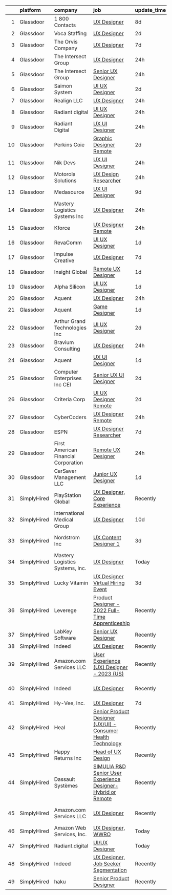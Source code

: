 

|    | platform    | company                              | job                                                                                                                                                                                                                                                                                                                                                                                                                                                                                                                                                                                                                                                                                                                                                                                                                                                                                                                                                                                                                                                                                                                                                                                                                                                                                                                                                                                                         | update_time   | location                   |
|---:|:------------|:-------------------------------------|:------------------------------------------------------------------------------------------------------------------------------------------------------------------------------------------------------------------------------------------------------------------------------------------------------------------------------------------------------------------------------------------------------------------------------------------------------------------------------------------------------------------------------------------------------------------------------------------------------------------------------------------------------------------------------------------------------------------------------------------------------------------------------------------------------------------------------------------------------------------------------------------------------------------------------------------------------------------------------------------------------------------------------------------------------------------------------------------------------------------------------------------------------------------------------------------------------------------------------------------------------------------------------------------------------------------------------------------------------------------------------------------------------------|:--------------|:---------------------------|
|  1 | Glassdoor   | 1 800 Contacts                       | [UX Designer](https://www.glassdoor.com/partner/jobListing.htm?pos=129&ao=1136043&s=58&guid=00000182d8fa2dd9b4d052698a0dab0e&src=GD_JOB_AD&t=SR&vt=w&ea=1&cs=1_723cec6f&cb=1661497651010&jobListingId=1008076780840&jrtk=3-0-1gbcfkbhqjfnp801-1gbcfkbia20b6000-fe7ad0274597a4c8-)                                                                                                                                                                                                                                                                                                                                                                                                                                                                                                                                                                                                                                                                                                                                                                                                                                                                                                                                                                                                                                                                                                                           | 8d            | Draper, UT                 |
|  2 | Glassdoor   | Voca Staffing                        | [UX Designer](https://www.glassdoor.com/partner/jobListing.htm?pos=109&ao=1110586&s=58&guid=00000182d8fa2dd9b4d052698a0dab0e&src=GD_JOB_AD&t=SR&vt=w&ea=1&cs=1_c851903b&cb=1661497651009&jobListingId=1008089083699&cpc=AC285F3A3ECA6BB0&jrtk=3-0-1gbcfkbhqjfnp801-1gbcfkbia20b6000-9ba169d385afd56a--6NYlbfkN0BE1NIxMi_JbcH-ROp8JZ1Q7Gl0zj0qYPSNkFo4TeX5QtA4yFnhFm3aW294hNkD69wEgrFh-L3G1uQVt1Wy-lX_Y2NWFHF7QG9tTc2ZoCck8aLWc7Pz2-jyDVrHhnGESl5bNPo5tVuC6KShFTs7hJVu98M5YGNR2B6M9sDfUA3dZH08Z2O-z4Axcc7tdYxilej5QdmjO677MwaKAJyKJTKBcpZPY3NHqtH5XSlyIejJJJFq4bh75c3YeKnT-IK6khr_dbtVYQRCV5N_rBW0AN9uCbKtyTdXix7_N4zy3lEF52gw-HUhd54OVq_TxcGU8m1aOhAuyt7zU-U32PIdJ7Dl_7xc-ysWxD3wMAVUG4dO4G3E-hFGtGKTKxbfguwgWSd2zM3679kH2-IzbE8Uel69N0rzorhI73OlEHenKqDhfRrOlxmFUteRwOcTcwMcgmxWa9DCcbGEREekYHdimdA2gb7kr_ZGVZJHU4pJNLnaMDHFcaq3J5WK)                                                                                                                                                                                                                                                                                                                                                                                                                                                                                                                                                                      | 2d            | Remote                     |
|  3 | Glassdoor   | The Orvis Company                    | [UX Designer](https://www.glassdoor.com/partner/jobListing.htm?pos=126&ao=1136043&s=58&guid=00000182d8fa2dd9b4d052698a0dab0e&src=GD_JOB_AD&t=SR&vt=w&cs=1_f1ae54f5&cb=1661497651010&jobListingId=1008079205751&jrtk=3-0-1gbcfkbhqjfnp801-1gbcfkbia20b6000-fc5e68f801e77446-)                                                                                                                                                                                                                                                                                                                                                                                                                                                                                                                                                                                                                                                                                                                                                                                                                                                                                                                                                                                                                                                                                                                                | 7d            | Remote                     |
|  4 | Glassdoor   | The Intersect Group                  | [UX Designer](https://www.glassdoor.com/partner/jobListing.htm?pos=103&ao=1110586&s=58&guid=00000182d8fa2dd9b4d052698a0dab0e&src=GD_JOB_AD&t=SR&vt=w&ea=1&cs=1_9a50c8c1&cb=1661497651008&jobListingId=1008093692761&cpc=1160948BCBA38B5B&jrtk=3-0-1gbcfkbhqjfnp801-1gbcfkbia20b6000-031850fa0df62bda--6NYlbfkN0D3PcU9heefYh9TtgByvMoljOix8d9QGO4-sOduKDD9bT1jZI9CfBWrR-yhgruQBi5ZrxVTIvu_50FK-IUIBy6jU2_Wr_qXb7HCgDUwr6byVhOgFPV7g82kkeQ9Npidutfwe3YZyLKOJP28trHYE3Z__O6srWxz0Yo7uRxL4jjG9ntQnQoHzRP9fYpoj5rolAO5_UxqpniCt6R1NFc3xV9lTc_Td6187OJk1EUqC-A0rD6xkxJdXNk-iWavYUMXEj4SRFNbvxd6izntPME1MEaypdqMvHTLYpypoC3Pny2ndQITdSKPCLEv0kaDAMt136DWI-U2IX5pZQ1hgbhHmNAb0o3OdUrfeUGwd-1NBQw49vV1SdLbH6DPERzO3u-ZsssdQ1hD_0nKb6V40Ch28qnAQ1ciPNalm3wkiyja62OGhaI-4mZO-lwz4GaUiBO7k9rjlkMGbrShAYIFSU4FqBEYZooyhFaGKKmmt5mJvPNWlNFl_8eY99ETkrNy8ngFnLZPsxOXsLBf4g%3D%3D)                                                                                                                                                                                                                                                                                                                                                                                                                                                                                                                                          | 24h           | Irving, TX                 |
|  5 | Glassdoor   | The Intersect Group                  | [Senior UX Designer](https://www.glassdoor.com/partner/jobListing.htm?pos=105&ao=1110586&s=58&guid=00000182d8fa2dd9b4d052698a0dab0e&src=GD_JOB_AD&t=SR&vt=w&ea=1&cs=1_9aec20af&cb=1661497651008&jobListingId=1008093711939&cpc=0FE1F5EA2BC84A01&jrtk=3-0-1gbcfkbhqjfnp801-1gbcfkbia20b6000-817bf6b553539d13--6NYlbfkN0D3PcU9heefYh9TtgByvMoljOix8d9QGO4-sOduKDD9bT1jZI9CfBWrR-yhgruQBi5nIkx9pJUCyduXn-pO8gBxPfTR8iXEe1PqAmIUTV6oGT1V2BwTw_BxpADGgSOpecfcsClhml--mLjbAwRBkN2Je3mUv-3IQ00EUmB7Y7EadMX80OAroAVBQzi2n7uK0zbyGIElmhb_5o9PcI_3BaKufbnsePiEFx0JqGWszIMAPpp6RTAv1dm7jXFbhFHQrtKkCVMDN3EvCYsusSUDGOBzZLL8coy2Xb6cnTiB46u5AVlj6QpaOM5Jp6hezzy590nwLWYJR7J1QubjMRctq6QHs3dlVVATCq-diFezta2uX0D-RpU3Psn8BR-O5AqKtQ9dviy8VzBmpRHQJRhqTvUiJBhGBKq5QMyKuxkGew_Ig8YnjbVA27O9vMXHsbMeETSNPEFSDOLT_DZJFOvNAWzKv01YcikiqQyRTtqy8lw_ES-3oAcDk_QMMBgLTvP03gBJBImA1Cs0Ow%3D%3D)                                                                                                                                                                                                                                                                                                                                                                                                                                                                                                                                   | 24h           | Dallas, TX                 |
|  6 | Glassdoor   | Saimon System                        | [UI UX Designer](https://www.glassdoor.com/partner/jobListing.htm?pos=123&ao=1136043&s=58&guid=00000182d8fa2dd9b4d052698a0dab0e&src=GD_JOB_AD&t=SR&vt=w&ea=1&cs=1_aa35c2f0&cb=1661497651010&jobListingId=1008088747942&jrtk=3-0-1gbcfkbhqjfnp801-1gbcfkbia20b6000-bbca29749c3abcf8-)                                                                                                                                                                                                                                                                                                                                                                                                                                                                                                                                                                                                                                                                                                                                                                                                                                                                                                                                                                                                                                                                                                                        | 2d            | Remote                     |
|  7 | Glassdoor   | Realign LLC                          | [UX Designer](https://www.glassdoor.com/partner/jobListing.htm?pos=121&ao=1136043&s=58&guid=00000182d8fa2dd9b4d052698a0dab0e&src=GD_JOB_AD&t=SR&vt=w&cs=1_caf9669d&cb=1661497651009&jobListingId=1008094731090&jrtk=3-0-1gbcfkbhqjfnp801-1gbcfkbia20b6000-7a43d99f7234bfdc-)                                                                                                                                                                                                                                                                                                                                                                                                                                                                                                                                                                                                                                                                                                                                                                                                                                                                                                                                                                                                                                                                                                                                | 24h           | Pennsylvania               |
|  8 | Glassdoor   | Radiant digital                      | [UI UX Designer](https://www.glassdoor.com/partner/jobListing.htm?pos=115&ao=1136043&s=58&guid=00000182d8fa2dd9b4d052698a0dab0e&src=GD_JOB_AD&t=SR&vt=w&ea=1&cs=1_11ec45ae&cb=1661497651009&jobListingId=1008093841099&jrtk=3-0-1gbcfkbhqjfnp801-1gbcfkbia20b6000-7da7b2afb5597ba3-)                                                                                                                                                                                                                                                                                                                                                                                                                                                                                                                                                                                                                                                                                                                                                                                                                                                                                                                                                                                                                                                                                                                        | 24h           | Remote                     |
|  9 | Glassdoor   | Radiant Digital                      | [UX UI Designer](https://www.glassdoor.com/partner/jobListing.htm?pos=114&ao=1136043&s=58&guid=00000182d8fa2dd9b4d052698a0dab0e&src=GD_JOB_AD&t=SR&vt=w&ea=1&cs=1_4b7c1ad2&cb=1661497651009&jobListingId=1008093891663&jrtk=3-0-1gbcfkbhqjfnp801-1gbcfkbia20b6000-c64164cf0ae2ae46-)                                                                                                                                                                                                                                                                                                                                                                                                                                                                                                                                                                                                                                                                                                                                                                                                                                                                                                                                                                                                                                                                                                                        | 24h           | Vienna, VA                 |
| 10 | Glassdoor   | Perkins Coie                         | [Graphic Designer   Remote](https://www.glassdoor.com/partner/jobListing.htm?pos=128&ao=1136043&s=58&guid=00000182d8fa2dd9b4d052698a0dab0e&src=GD_JOB_AD&t=SR&vt=w&cs=1_96a56b68&cb=1661497651010&jobListingId=1008088557866&jrtk=3-0-1gbcfkbhqjfnp801-1gbcfkbia20b6000-ebd22c716f2ff4d3-)                                                                                                                                                                                                                                                                                                                                                                                                                                                                                                                                                                                                                                                                                                                                                                                                                                                                                                                                                                                                                                                                                                                  | 2d            | Seattle, WA                |
| 11 | Glassdoor   | Nik Devs                             | [UX UI Designer](https://www.glassdoor.com/partner/jobListing.htm?pos=116&ao=1136043&s=58&guid=00000182d8fa2dd9b4d052698a0dab0e&src=GD_JOB_AD&t=SR&vt=w&ea=1&cs=1_2927ac86&cb=1661497651009&jobListingId=1008095482265&jrtk=3-0-1gbcfkbhqjfnp801-1gbcfkbia20b6000-c9931af2d8b1bc9d-)                                                                                                                                                                                                                                                                                                                                                                                                                                                                                                                                                                                                                                                                                                                                                                                                                                                                                                                                                                                                                                                                                                                        | 24h           | United, WV                 |
| 12 | Glassdoor   | Motorola Solutions                   | [UX Design Researcher](https://www.glassdoor.com/partner/jobListing.htm?pos=130&ao=1136043&s=58&guid=00000182d8fa2dd9b4d052698a0dab0e&src=GD_JOB_AD&t=SR&vt=w&cs=1_4e80c947&cb=1661497651010&jobListingId=1008094748277&jrtk=3-0-1gbcfkbhqjfnp801-1gbcfkbia20b6000-e8159f86d465c9e2-)                                                                                                                                                                                                                                                                                                                                                                                                                                                                                                                                                                                                                                                                                                                                                                                                                                                                                                                                                                                                                                                                                                                       | 24h           | Chicago, IL                |
| 13 | Glassdoor   | Medasource                           | [UX UI Designer](https://www.glassdoor.com/partner/jobListing.htm?pos=104&ao=1110586&s=58&guid=00000182d8fa2dd9b4d052698a0dab0e&src=GD_JOB_AD&t=SR&vt=w&ea=1&cs=1_91cc274d&cb=1661497651008&jobListingId=1008074169689&cpc=4F748F1840550ABC&jrtk=3-0-1gbcfkbhqjfnp801-1gbcfkbia20b6000-421cb7d4c642c9c8--6NYlbfkN0BhNN3PPgKPbTMZB0Y0J5JTZS3FnMM-ugqbblX4_m-srDJielPNCs_lvQXXEB0CV7NWUgxl5z2t1UIAyCfbjHajsk3oBeuKbPqaf-DtcU4Yj_TKaAt-nJPShDbzxcZ_Hqra1Z5Gt5pYm8uipMHOku06LFgWvZPad8QEgiRWeKiBRorQGUvtnXVfS2LTXhMkTFcG0OqYPuWLjMOYfyt53P3o03EUoUEOKOVbrxEitf6btfjqsHCN2gkVO7__pQcNHEYIOpjep7bV7djdx5MYEk26Faj2XWVsbmJTiZtN0Fgg244rUrqENHNrmG-NV_qbI2PdEwqCfkeJA4pPjuvfN9GTh2zpRLPxaJ-dR4mq0npUD079MMAoCGscO_4hIy8Y3RQHXFqVrtm8MBbW5SIMdtysiUyKbDMEMI50bo06UG4FvaS2Cl1NF2azGx0GZQKeB3FswkXKvM_YyD7LjPrP4fu4YRlu_ly3gdpFoW5B8UsoZkdWhcislA75lHPbnE5OO4o%3D)                                                                                                                                                                                                                                                                                                                                                                                                                                                                                                                                                     | 9d            | Deerfield, IL              |
| 14 | Glassdoor   | Mastery Logistics Systems  Inc       | [UX Designer](https://www.glassdoor.com/partner/jobListing.htm?pos=117&ao=1136043&s=58&guid=00000182d8fa2dd9b4d052698a0dab0e&src=GD_JOB_AD&t=SR&vt=w&cs=1_f3e3cfad&cb=1661497651009&jobListingId=1008095461350&jrtk=3-0-1gbcfkbhqjfnp801-1gbcfkbia20b6000-f9c0786dc18e97cd-)                                                                                                                                                                                                                                                                                                                                                                                                                                                                                                                                                                                                                                                                                                                                                                                                                                                                                                                                                                                                                                                                                                                                | 24h           | Remote                     |
| 15 | Glassdoor   | Kforce                               | [UX Designer   Remote](https://www.glassdoor.com/partner/jobListing.htm?pos=112&ao=1110586&s=58&guid=00000182d8fa2dd9b4d052698a0dab0e&src=GD_JOB_AD&t=SR&vt=w&cs=1_2c75bdde&cb=1661497651009&jobListingId=1008094267848&cpc=334ABAF5D42DC775&jrtk=3-0-1gbcfkbhqjfnp801-1gbcfkbia20b6000-502b27caee3d8e36--6NYlbfkN0C5IatSLh_Ak1q39eQQoPIxD737RW9NeiYGvIRXkrLjEBkC4LI6KweFWWPiS1PvvlxUGdptNRpw1lghCgV2gaW6bwF0ScrrsI7TJWmw7PxP1nbSSlUU-EBHw-OI2CVUymK_Lr0b2BvbZ2nHE5u5t8RUat5M7jDfSUmCVEa-BbQt-o-5Sm9yhHqA6cMI7eUxX1z2aJZ-q3KxBIgHH2lTa4qG6Eh7UugfgxS5CX8w4TwEY5SBcmK8q1o6St9lDPq3JdRfq2iPZODreqFlmNGbjcFAyC4j_OdNw8YvXDGJmOh1sqdvq-kFRW0tSbI9Gr3Mnb26J_aXBRLEC9smq0x5bE4FNYpPuczJMloAgO62MVPOzTZzPJ23gvQUaJ86ertwEN1t9n4OjveV2wv0hvBui29WaDVcq8_ALwYWK2hxTqJvbKMdw3kBhDsLtr2ufvMIj2coFZw_351Wngp99zJ3IaVTYkkFQevLKv0MT9Np7OndsOy70r6jNZ8eKe_9qUzqtXFb2oo-bb3fMJvMEy-Fwk2m9s0hpuGPzxbeaENexEe6aaoGPOB6jChY2CjC5Mrc2JcTXHrYmvvcqJ5jWt3UwVnEPpabP02hRdc%3D)                                                                                                                                                                                                                                                                                                                                                                                                                                                    | 24h           | Beaverton, OR              |
| 16 | Glassdoor   | RevaComm                             | [UI UX Designer](https://www.glassdoor.com/partner/jobListing.htm?pos=127&ao=1136043&s=58&guid=00000182d8fa2dd9b4d052698a0dab0e&src=GD_JOB_AD&t=SR&vt=w&ea=1&cs=1_d9c7e429&cb=1661497651010&jobListingId=1008091526950&jrtk=3-0-1gbcfkbhqjfnp801-1gbcfkbia20b6000-4861b94a6e2798db-)                                                                                                                                                                                                                                                                                                                                                                                                                                                                                                                                                                                                                                                                                                                                                                                                                                                                                                                                                                                                                                                                                                                        | 1d            | Remote                     |
| 17 | Glassdoor   | Impulse Creative                     | [UX Designer](https://www.glassdoor.com/partner/jobListing.htm?pos=125&ao=1136043&s=58&guid=00000182d8fa2dd9b4d052698a0dab0e&src=GD_JOB_AD&t=SR&vt=w&ea=1&cs=1_611ffd10&cb=1661497651010&jobListingId=1008079942052&jrtk=3-0-1gbcfkbhqjfnp801-1gbcfkbia20b6000-8b35b8578534f43b-)                                                                                                                                                                                                                                                                                                                                                                                                                                                                                                                                                                                                                                                                                                                                                                                                                                                                                                                                                                                                                                                                                                                           | 7d            | Punta Gorda, FL            |
| 18 | Glassdoor   | Insight Global                       | [Remote UX Designer](https://www.glassdoor.com/partner/jobListing.htm?pos=106&ao=1110586&s=58&guid=00000182d8fa2dd9b4d052698a0dab0e&src=GD_JOB_AD&t=SR&vt=w&ea=1&cs=1_31fc6ea3&cb=1661497651008&jobListingId=1008091365784&cpc=AC285F3A3ECA6BB0&jrtk=3-0-1gbcfkbhqjfnp801-1gbcfkbia20b6000-ec1458d8e905993c--6NYlbfkN0BKkHZu3wF05EeDimN_p6sYpKCMArvwa95YdH7UpkaBCobj99dZAfyu9JevU964-bJuT6Bg-Z4f2_GkibpBAFk6MYGxRkkRGuJVZMnPcKredvhBN6HamDdEM5dpf-N6RkhyAsAlPgZNVlNobNczan-t5sXlVSdc2nYvmL8QBiDGy8aZiMSYIkdF1PltkTUZtxzNiJXXJOFGtTQYM1ZRXg5ipeDYf0R1ULtSGU7t1klyMv_iO0E7yXFH6N-OdZxtms4NP67Wg2-mgLqMtoPy7jXYpUCTUzvEzNmqChj9h_KTzsbvmzRrf2--VQS5tNrRkI_7jq-HN0eP7VzZdEnwm0Ej7TSigu9eUM98uG7h3bUTFS1jE6FlJQfgHSt8aDDfC5NTsIoYgoAd0aUArDEfBeFZpVfqnWDCfStJvltz1aY-WLn1krzcOCBdIdxCbAN9Jh6FtNUCdPy4wfVg5dMk4Iq2pSACb7TmG8tRTFmnuyWwasX_EJoCxr3gXRUA5gE8qD4%3D)                                                                                                                                                                                                                                                                                                                                                                                                                                                                                                                                                 | 1d            | Remote                     |
| 19 | Glassdoor   | Alpha Silicon                        | [UI UX Designer](https://www.glassdoor.com/partner/jobListing.htm?pos=122&ao=1136043&s=58&guid=00000182d8fa2dd9b4d052698a0dab0e&src=GD_JOB_AD&t=SR&vt=w&ea=1&cs=1_98d965f0&cb=1661497651010&jobListingId=1008091441224&jrtk=3-0-1gbcfkbhqjfnp801-1gbcfkbia20b6000-90f3cf63ad949129-)                                                                                                                                                                                                                                                                                                                                                                                                                                                                                                                                                                                                                                                                                                                                                                                                                                                                                                                                                                                                                                                                                                                        | 1d            | Remote                     |
| 20 | Glassdoor   | Aquent                               | [UX Designer](https://www.glassdoor.com/partner/jobListing.htm?pos=113&ao=1110586&s=58&guid=00000182d8fa2dd9b4d052698a0dab0e&src=GD_JOB_AD&t=SR&vt=w&cs=1_d13b9cb1&cb=1661497651009&jobListingId=1008094767732&cpc=AC285F3A3ECA6BB0&jrtk=3-0-1gbcfkbhqjfnp801-1gbcfkbia20b6000-7462cfaac7ec81a2--6NYlbfkN0DMrcEu7yrtATojKJA7cEzGQ3FdRGWLh0CZQInL4ECGI9gD0Wolx9R2v-Aex0-GK05GBC1BDRpIxNe5kaz2f0gwTj1utA_ZL6eyvv3ghn_4KFxhe9zZtLQRlJheNexTVzMPlPRyplxknhmhWMgjOIyTUfknYQKSAtpB3Jg_4vuGDmrbUgw-G1EJ_airccHmxPWJrv5vmpg7Yt12fnAJuV6E1BogXe3_9FK_2_UttIo2AUtAP2DzuNK-SHBZKSNLaNzBoKb-HKJPRVA7zYrmhBd1SCeVehgm1omBrvzzr4wsZF8dsTtzUOVHAKjiYfudF3X4nD3arVjheHxFYLaSeYgdFAdUoEyPyqB7jpGEnF8G-cxG8G2X4y2xAHoX0KAMe6d3EpT3ZzefjLGVz_1wQSizJ2zezY4Of3Wg0uR2OxS6yrpkQXlV8WziIn1nelo8u4X7U9fz3kKFrQ%3D%3D)                                                                                                                                                                                                                                                                                                                                                                                                                                                                                                                                                                                                               | 24h           | Seattle, WA                |
| 21 | Glassdoor   | Aquent                               | [Game Designer](https://www.glassdoor.com/partner/jobListing.htm?pos=111&ao=1110586&s=58&guid=00000182d8fa2dd9b4d052698a0dab0e&src=GD_JOB_AD&t=SR&vt=w&cs=1_7d135272&cb=1661497651008&jobListingId=1008091362421&cpc=F41FEAB56D215062&jrtk=3-0-1gbcfkbhqjfnp801-1gbcfkbia20b6000-3b8cfdd71f0d2f0e--6NYlbfkN0DMrcEu7yrtATojKJA7cEzGQ3FdRGWLh0CZQInL4ECGI9gD0Wolx9R2EDT7B77c2cRU1zW3HVZMZeGAOYVZBOqH_4lgXX5l9kbkb9irhCbVBq6YsU0vLTUYvSh1OUNHO93tZMxbICiVo7Af45F1C-oNj2G6v1j_C21ZJdMsp9erWf2baNX9wdSL7Y5uDQUw2DiJrnOi8CrpVTBl5U-Lq59Ih5NWOz2aaQGdaBq981_Fw5a5B1iCbaDoL-YqZZdccH4BLVH4x8PXK7yHYnXMFk63zZ2-hW89oRLT4SaLK3y8fffY1u_oQgV59_oJwFcLp10GWx2wbJIl-KegUk1GKZvfcDcAKIRxe-g0PNuURfmxw3ejOXrbO--URfHuTRBu1cQ6RiJWAmREcx2jf-wEjmn_BDS85h8lvPYotBIUG5IZ68BdXM-bbIi_iHb23VCcbS8ZcjbMDjZ1Epcu_qQCWeU7)                                                                                                                                                                                                                                                                                                                                                                                                                                                                                                                                                                                                         | 1d            | Remote                     |
| 22 | Glassdoor   | Arthur Grand Technologies Inc        | [UI UX Designer](https://www.glassdoor.com/partner/jobListing.htm?pos=118&ao=1136043&s=58&guid=00000182d8fa2dd9b4d052698a0dab0e&src=GD_JOB_AD&t=SR&vt=w&ea=1&cs=1_c06c91dd&cb=1661497651009&jobListingId=1008088761243&jrtk=3-0-1gbcfkbhqjfnp801-1gbcfkbia20b6000-640cf938b8f319d4-)                                                                                                                                                                                                                                                                                                                                                                                                                                                                                                                                                                                                                                                                                                                                                                                                                                                                                                                                                                                                                                                                                                                        | 2d            | Remote                     |
| 23 | Glassdoor   | Bravium Consulting                   | [UX Designer](https://www.glassdoor.com/partner/jobListing.htm?pos=124&ao=1136043&s=58&guid=00000182d8fa2dd9b4d052698a0dab0e&src=GD_JOB_AD&t=SR&vt=w&cs=1_fab36aef&cb=1661497651010&jobListingId=1008094858777&jrtk=3-0-1gbcfkbhqjfnp801-1gbcfkbia20b6000-cc544318eb3345d5-)                                                                                                                                                                                                                                                                                                                                                                                                                                                                                                                                                                                                                                                                                                                                                                                                                                                                                                                                                                                                                                                                                                                                | 24h           | Remote                     |
| 24 | Glassdoor   | Aquent                               | [UX   UI Designer](https://www.glassdoor.com/partner/jobListing.htm?pos=107&ao=1110586&s=58&guid=00000182d8fa2dd9b4d052698a0dab0e&src=GD_JOB_AD&t=SR&vt=w&cs=1_245047b6&cb=1661497651008&jobListingId=1008092136713&cpc=654405A9B1E0A9F5&jrtk=3-0-1gbcfkbhqjfnp801-1gbcfkbia20b6000-5533f4863c65ffe2--6NYlbfkN0DMrcEu7yrtATojKJA7cEzGQ3FdRGWLh0CZQInL4ECGI9gD0Wolx9R2v-Aex0-GK04ZmtV4Mj7bt-iiKsotIsQB9y-gAa5IBaiEIN6q_gjKygxfeCPGwF04yY6YW7S44wARFijwjkYpQuYXdAVxABVl3Hg0Pl_A_k6HcTiqKV4fC8lN799bEQv2blpf96zP04o5j7yNZc5ChzI5Um4vWLE9OhFcnFHcwhgI2LPvYhEWT7ge24tqUmNaNjrniPGHiu2O0EgoBbRMhFo-L4DRp5ofZ7lfo1rX6T1vRmnySPLBglK0ZT6yQkeBkSZm9OH7Wu_b_rgWeRYFQUL_fl0___mV3HP77o_SPzQoBTchiUj9FIRjKq_kG2wFYCYl7aiOnUFwz0ObJ4kQf6mmK0SkQHrplOWchfksAdjN0LBYnbQVuFg2OXYM1PIsjn0rZXOacsj7QT22ik72YA%3D%3D)                                                                                                                                                                                                                                                                                                                                                                                                                                                                                                                                                                                                          | 1d            | New York, NY               |
| 25 | Glassdoor   | Computer Enterprises  Inc   CEI      | [Senior UX UI Designer](https://www.glassdoor.com/partner/jobListing.htm?pos=110&ao=1110586&s=58&guid=00000182d8fa2dd9b4d052698a0dab0e&src=GD_JOB_AD&t=SR&vt=w&ea=1&cs=1_7f7e3ace&cb=1661497651009&jobListingId=1008088165512&cpc=654405A9B1E0A9F5&jrtk=3-0-1gbcfkbhqjfnp801-1gbcfkbia20b6000-b87d3a3cd7a12c18--6NYlbfkN0AVVnl_N3xmP3MApcGA3sr6MLnz8P423WWILI1WvbjE8Ry71v-lom9NKs8rBQiPPScDZtaizOWsnS47gXDp6Z47hKGmvCUhS2xGl8t1PMSa_MMtCiURQMyHCrdbT32gofnTZb8DETchHUT8g_2Zsog4sKvkSoA5QLkrJIDZIBdSfDpzsN7nj-OrMuNs6NdCM0LFo0d99j4EvbyFrkK04LCXs5XKXnKJlayF_vNnSGC4kDWLopvf7O51WYKGJIOjzYoU5Xs37X8aFHVouWq5cgUBZnTbnpeBBmqAskMH1OoonYL8PTrb579mGyxZuBz9_P4vL1P0ItOAJZZZtV-RFNjUnoH-25ubpEI-pOu-KAXbeGY7YIieNkLW3yy9tg3mVQY8GHBKn5j6DJzfpG--ZLrPYaibp3LEsE7JqY30m11dZP9DZIKE1jah23UJLJbaqYJrXKPdo6f0Nly5Qsq-CrD9RXURxY4e2eZWoqxOoTn6g5mNoTTxwp1VGXXHcGo8dIE%3D)                                                                                                                                                                                                                                                                                                                                                                                                                                                                                                                                              | 2d            | Remote                     |
| 26 | Glassdoor   | Criteria Corp                        | [UI UX Designer  Remote ](https://www.glassdoor.com/partner/jobListing.htm?pos=119&ao=1136043&s=58&guid=00000182d8fa2dd9b4d052698a0dab0e&src=GD_JOB_AD&t=SR&vt=w&ea=1&cs=1_15363406&cb=1661497651009&jobListingId=1008087727458&jrtk=3-0-1gbcfkbhqjfnp801-1gbcfkbia20b6000-15adc991a0721407-)                                                                                                                                                                                                                                                                                                                                                                                                                                                                                                                                                                                                                                                                                                                                                                                                                                                                                                                                                                                                                                                                                                               | 2d            | Remote                     |
| 27 | Glassdoor   | CyberCoders                          | [UX Designer  Remote ](https://www.glassdoor.com/partner/jobListing.htm?pos=108&ao=1110586&s=58&guid=00000182d8fa2dd9b4d052698a0dab0e&src=GD_JOB_AD&t=SR&vt=w&ea=1&cs=1_feb3c81e&cb=1661497651008&jobListingId=1008095411071&cpc=334ABAF5D42DC775&jrtk=3-0-1gbcfkbhqjfnp801-1gbcfkbia20b6000-83d770c9e677c9ea--6NYlbfkN0CpFJQzrgRR8WqXWK1qKKEqALWJw739KlKqr2H-MSI4eoBlI4EFrmor2FYZMP3muM0YFdWmT9tyVCcu_d4xGrGAkDow6xvtbnZUG6p2L-5EsOyI0YVNLybMoWXLg3yR-9BZPfAFS0FuLUcLWrhrfjtz-96iThTe58EbUDdlDxaMkV86CmO3njBkLR25zb9n5NbzSetixbnuZ83hNlHM12HyuHhVNLPJsmzNK7nK3L-HZEY0FSJ0wmYT1pSiwSiI1YjT-Wctho3PJ15Lf9KZ_GyOS_MFL7jYfqVC1CvNhu0Px3Sx7UTfEQLXwI_uKq1UIDZuV6z3Szi_AhoQTqPaY214H65VGShZBQYoruHkRA7YCCUMUwIrkElO3kUAoGc4-JhAnhWAGjewl1lgGTef-ISDnexPyi1RczYlasOpI8i66sGbtbGsJsvh6NgvqizmxvvkEz0VgIxvEH71t2qei0x_6Shv0WbMmyjY81rZzXu1nkEay0qZfatnXvDXcbgY0JWvU-OxJr_jMvlqKtivkQ5b-fA04CVW95GBHUYPZUNa8l8JVUtzpVW5z8bXTyCSMVyQILjjLtsKVK3aA6L64t9Vr74WmE2bIWUjOXbGAVl8xMqdLd-xuR2BvAZ96Ho4mxaacgl0_J9eq-0RLMsAYAQ7bYSiFQHPBcsIXC-yWHzIp5yX5Rc2Yomr4gez0tc4_RIHfRuifwKA1NDhs5eu4w1-bbAIOyvffhUGi7NH5ORFTMM_BmEQdsJ9IguY2nbSXPr-aSDpTGY5OWk3g0gGzIeqPJ2HOUh43QSENlXWOzxlyr3_UKECn_hbyUxzUaUzMPahT2c4qEwIjMYHuYomO9bMLh7Si7QV2_Eqmp6c6agnj3oaaqNn76YzVzfocikwN07fcmwnQfJVoJv_pFvgyu5eXFjdHDMen5Jsg6cYAGTpwSnEkMCEzBLbhYfyHN6mAu2iRARd4mM7yh1O2NREl2Vqe5Ps6Ii-NGm8ycDnTCcEjb4hXaukZifoHpZYdGy8zzRQi3X-mzL8aA%3D%3D) | 24h           | Columbus, OH               |
| 28 | Glassdoor   | ESPN                                 | [UX Designer Researcher](https://www.glassdoor.com/partner/jobListing.htm?pos=120&ao=1136043&s=58&guid=00000182d8fa2dd9b4d052698a0dab0e&src=GD_JOB_AD&t=SR&vt=w&cs=1_6e010e87&cb=1661497651009&jobListingId=1008078499739&jrtk=3-0-1gbcfkbhqjfnp801-1gbcfkbia20b6000-6ebdd847d32e427f-)                                                                                                                                                                                                                                                                                                                                                                                                                                                                                                                                                                                                                                                                                                                                                                                                                                                                                                                                                                                                                                                                                                                     | 7d            | Bristol, CT                |
| 29 | Glassdoor   | First American Financial Corporation | [Remote UX Designer](https://www.glassdoor.com/partner/jobListing.htm?pos=102&ao=1110586&s=58&guid=00000182d8fa2dd9b4d052698a0dab0e&src=GD_JOB_AD&t=SR&vt=w&cs=1_b3e022bb&cb=1661497651007&jobListingId=1008094982439&cpc=0FE1F5EA2BC84A01&jrtk=3-0-1gbcfkbhqjfnp801-1gbcfkbia20b6000-7799383763c49052--6NYlbfkN0D_rOR36Gvk_CJq-cXVMk_EfLL3YILv7-o1rmNyHeomS3LSjiduIbZPUwXCp1KgM8p_JtZu1Ck8jA9qfFgeHCuZv-zljYeK-jXtrBs1UJiT35lMAshN6BhyIWKzUX8Mk8ufgZBWoRQn0OkzklLEIeT1N8ILL87N2suH_KmV4paE3oPRqEiq9GR5SHYWIpCWN7kHKj9phzHpgK9Vg2grOvJg3zpAmSc8ZOK7z9Xra2pNNlMLE0OcBWHG_Pqpcay44tshTAEoaODVPgphM1bLUoxA1zz9DNTIRnB5Lu4rP-34N2vEY8voIxi1oXcpfLLNur4u6_35uSrsyeH1dKHr5MPTfx1THvhK8_eAgB1eBue0Ktiqp107Q5RbobQTHxWs64NKlA3HYdT8M4jFgRLXyt6coHgx9YupExNcBSbnYWdK4crBkw1ID2ka)                                                                                                                                                                                                                                                                                                                                                                                                                                                                                                                                                                                                                                    | 24h           | Santa Ana, CA              |
| 30 | Glassdoor   | CarSaver Management LLC              | [Junior UX Designer](https://www.glassdoor.com/partner/jobListing.htm?pos=101&ao=1110586&s=58&guid=00000182d8fa2dd9b4d052698a0dab0e&src=GD_JOB_AD&t=SR&vt=w&ea=1&cs=1_04ff299c&cb=1661497651007&jobListingId=1008091361582&cpc=47CFDC01B3F81FAC&jrtk=3-0-1gbcfkbhqjfnp801-1gbcfkbia20b6000-00c89234cd96808a--6NYlbfkN0CfmWTThqDmHKWCauwQYKa3Ceo2uwS1uCLdli5wP8T393B5LOILDWF5gjZkDu06D8pUu7Wznqm0FMWTYpfv3LaitfjB_80BeVnFyQsgEM7Kz3X0g7c65zIslStF8_whmsN78OX_m3oexuZ831gyR20jjZ0TkEVJjSAIAfo4s_pwQIyURONOqtqRoAFnywSdJ4zwainug-wsFeJUk5cDDU7rg-NQoeDVadNsKYCaOaP0WJC6s1WlgmQDArBZIdfAJCOTqgCk-qNddmSER80l4KJ4vpuylEwOfHfNXyEcK3aMjcSRxeVLkAZ2FoMZfUkmsb65FZTROyaK1BEpvJIExEjqLJ64RkumAL6Ns4wdAEzXsXoJKVM9SE0q5Ovti_tNsawElQZgBvyT7BYoqpVto_ABTi-Drt9qEvooARzhFUWQV5iTVY7Y3tcMTO5RkPl1mVjVPbBzLm-3adbEVKXkvVdsoiFnffJpXiowGvK1V8Gh4eubQ9yE2sET1HqY-TgCk8c%3D)                                                                                                                                                                                                                                                                                                                                                                                                                                                                                                                                                 | 1d            | Remote                     |
| 31 | SimplyHired | PlayStation Global                   | [UX Designer, Core Experience](https://www.simplyhired.com/job/uVcT2zQ3QkNaTepgSDMnBYj5D-FqR5NpANoLiGutzSDNhRJeyVz_zw?q=ux+designer)                                                                                                                                                                                                                                                                                                                                                                                                                                                                                                                                                                                                                                                                                                                                                                                                                                                                                                                                                                                                                                                                                                                                                                                                                                                                        | Recently      | San Francisco, CA          |
| 32 | SimplyHired | International Medical Group          | [UX Designer](https://www.simplyhired.com/job/bOPlT1DSE6vyLQpNF0pE5tkERCHJWcUw0vW_IYIJ-wLst3lTSWZ8yw?q=ux+designer)                                                                                                                                                                                                                                                                                                                                                                                                                                                                                                                                                                                                                                                                                                                                                                                                                                                                                                                                                                                                                                                                                                                                                                                                                                                                                         | 10d           | Indianapolis, IN           |
| 33 | SimplyHired | Nordstrom Inc                        | [UX Content Designer 1](https://www.simplyhired.com/job/Xzu5HFrnkOhSOkLDHh5crgl03b6e_SN92jP0TMeY6b0rpryIWWFErA?q=ux+designer)                                                                                                                                                                                                                                                                                                                                                                                                                                                                                                                                                                                                                                                                                                                                                                                                                                                                                                                                                                                                                                                                                                                                                                                                                                                                               | 3d            | United States +5 locations |
| 34 | SimplyHired | Mastery Logistics Systems, Inc.      | [UX Designer](https://www.simplyhired.com/job/coKMgTUNvCPEz3n_T9nQsFqlhVjwS3VGIcrZgCnNIt7dSCpP5E--XQ?q=ux+designer)                                                                                                                                                                                                                                                                                                                                                                                                                                                                                                                                                                                                                                                                                                                                                                                                                                                                                                                                                                                                                                                                                                                                                                                                                                                                                         | Today         | Remote                     |
| 35 | SimplyHired | Lucky Vitamin                        | [UX Designer Virtual Hiring Event](https://www.simplyhired.com/job/7C89A-BTmYf-vl4DAdkMeJog1jUlUbNcSfQ3uvPbsdAwtSK7ISr-uQ?q=ux+designer)                                                                                                                                                                                                                                                                                                                                                                                                                                                                                                                                                                                                                                                                                                                                                                                                                                                                                                                                                                                                                                                                                                                                                                                                                                                                    | 3d            | Conshohocken, PA           |
| 36 | SimplyHired | Leverege                             | [Product Designer - 2022 Full-Time Apprenticeship](https://www.simplyhired.com/job/f2PnrkNkoKjnF_c7MsOM41LbDj7RDHIKkfuGC1pKOOPB0dNQ0HmV5w?q=ux+designer)                                                                                                                                                                                                                                                                                                                                                                                                                                                                                                                                                                                                                                                                                                                                                                                                                                                                                                                                                                                                                                                                                                                                                                                                                                                    | Recently      | Remote                     |
| 37 | SimplyHired | LabKey Software                      | [Senior UX Designer](https://www.simplyhired.com/job/1Sb1F07gkcoYvDkxozIfGgYSpFEbxhfg058UdQNPx4izlU_I9m6Wjw?q=ux+designer)                                                                                                                                                                                                                                                                                                                                                                                                                                                                                                                                                                                                                                                                                                                                                                                                                                                                                                                                                                                                                                                                                                                                                                                                                                                                                  | Recently      | Washington State           |
| 38 | SimplyHired | Indeed                               | [UX Designer](https://www.simplyhired.com/job/URziMhrNTaKa1PLKfIfrhF-GuRmaj4gn2FhVHZfhBU3tWsV0R0J4dw?q=ux+designer)                                                                                                                                                                                                                                                                                                                                                                                                                                                                                                                                                                                                                                                                                                                                                                                                                                                                                                                                                                                                                                                                                                                                                                                                                                                                                         | Recently      | United States              |
| 39 | SimplyHired | Amazon.com Services LLC              | [User Experience (UX) Designer - 2023 (US)](https://www.simplyhired.com/job/bYPzXGp2CL_PsoQ-Buc-hGfwrVhJ_zZxQfXMhEb2eHvU2Y5t6_Uylg?q=ux+designer)                                                                                                                                                                                                                                                                                                                                                                                                                                                                                                                                                                                                                                                                                                                                                                                                                                                                                                                                                                                                                                                                                                                                                                                                                                                           | Recently      | Seattle, WA                |
| 40 | SimplyHired | Indeed                               | [UX Designer](https://www.simplyhired.com/job/URziMhrNTaKa1PLKfIfrhF-GuRmaj4gn2FhVHZfhBU3tWsV0R0J4dw?q=ux+designer)                                                                                                                                                                                                                                                                                                                                                                                                                                                                                                                                                                                                                                                                                                                                                                                                                                                                                                                                                                                                                                                                                                                                                                                                                                                                                         | Recently      | United States +4 locations |
| 41 | SimplyHired | Hy-Vee, Inc.                         | [UX Designer](https://www.simplyhired.com/job/91fCkVNCwnGC3kROUQjV3XBN-uDrUnSXTt2qHhHxte4i2VS_bgBndA?q=ux+designer)                                                                                                                                                                                                                                                                                                                                                                                                                                                                                                                                                                                                                                                                                                                                                                                                                                                                                                                                                                                                                                                                                                                                                                                                                                                                                         | 7d            | Grimes, IA                 |
| 42 | SimplyHired | Heal                                 | [Senior Product Designer (UX/UI) - Consumer Health Technology](https://www.simplyhired.com/job/jV8vhDEtSKd6cMEVcXh7OXg4TaC09lx8gXsZGIhemDExicaP6c7CuA?q=ux+designer)                                                                                                                                                                                                                                                                                                                                                                                                                                                                                                                                                                                                                                                                                                                                                                                                                                                                                                                                                                                                                                                                                                                                                                                                                                        | Recently      | Atlanta, GA                |
| 43 | SimplyHired | Happy Returns Inc                    | [Head of UX Design](https://www.simplyhired.com/job/eOuXi403Ah_XkIndcqbcOHfbj-9upRnCBZFyp_sLA8pUZCNIFBKfkQ?q=ux+designer)                                                                                                                                                                                                                                                                                                                                                                                                                                                                                                                                                                                                                                                                                                                                                                                                                                                                                                                                                                                                                                                                                                                                                                                                                                                                                   | Recently      | Los Angeles, CA            |
| 44 | SimplyHired | Dassault Systèmes                    | [SIMULIA R&D Senior User Experience Designer- Hybrid or Remote](https://www.simplyhired.com/job/KbPxIIBvr5yUZT46VkvaAvUqLDdTWEnCDl3G-4l1lgUX3Nmlf7feXA?q=ux+designer)                                                                                                                                                                                                                                                                                                                                                                                                                                                                                                                                                                                                                                                                                                                                                                                                                                                                                                                                                                                                                                                                                                                                                                                                                                       | Recently      | Johnston, RI               |
| 45 | SimplyHired | Amazon.com Services LLC              | [UX Designer](https://www.simplyhired.com/job/oS6IGmRXYzbBOapCZ-grsawMPeHcdmF27zOb5cz_7MEQKQQHxQjX8w?q=ux+designer)                                                                                                                                                                                                                                                                                                                                                                                                                                                                                                                                                                                                                                                                                                                                                                                                                                                                                                                                                                                                                                                                                                                                                                                                                                                                                         | Recently      | Sunnyvale, CA +8 locations |
| 46 | SimplyHired | Amazon Web Services, Inc.            | [UX Designer, WWRO](https://www.simplyhired.com/job/NQ1w4KXMOtIo4oLbHYc74iFit7ij62WAZM3mOgKfkgdo-qHkxtViDA?q=ux+designer)                                                                                                                                                                                                                                                                                                                                                                                                                                                                                                                                                                                                                                                                                                                                                                                                                                                                                                                                                                                                                                                                                                                                                                                                                                                                                   | Today         | North Carolina             |
| 47 | SimplyHired | Radiant.digital                      | [UI/UX Designer](https://www.simplyhired.com/job/4hrXsZhh1zwVqlNTgnMFj9_3o-srRSl_N_PWV1HobQiUMBg0VtP9jw?q=ux+designer)                                                                                                                                                                                                                                                                                                                                                                                                                                                                                                                                                                                                                                                                                                                                                                                                                                                                                                                                                                                                                                                                                                                                                                                                                                                                                      | Today         | Remote                     |
| 48 | SimplyHired | Indeed                               | [UX Designer, Job Seeker Segmentation](https://www.simplyhired.com/job/Ccsn0UvtluDCyHe8kQTqOa9C6CqVb_uslh87J2nZWvocqo1ybxLOTg?q=ux+designer)                                                                                                                                                                                                                                                                                                                                                                                                                                                                                                                                                                                                                                                                                                                                                                                                                                                                                                                                                                                                                                                                                                                                                                                                                                                                | Recently      | United States +4 locations |
| 49 | SimplyHired | haku                                 | [Senior Product Designer](https://www.simplyhired.com/job/WsS3v6sdSESGrxnkZZfngWseWC5BKn3mL5fKzrc_nLZHpco0muHVBw?q=ux+designer)                                                                                                                                                                                                                                                                                                                                                                                                                                                                                                                                                                                                                                                                                                                                                                                                                                                                                                                                                                                                                                                                                                                                                                                                                                                                             | Recently      | Miami, FL                  |